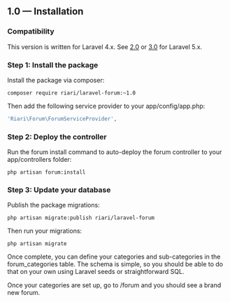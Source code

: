 ## 1.0 — Installation

### Compatibility

This version is written for Laravel 4.x. See [2.0](2.0/installation.md) or [3.0](3.0/installation.md) for Laravel 5.x.

### Step 1: Install the package

Install the package via composer:

```
composer require riari/laravel-forum:~1.0
```

Then add the following service provider to your app/config/app.php:

```php
'Riari\Forum\ForumServiceProvider',
```

### Step 2: Deploy the controller

Run the forum install command to auto-deploy the forum controller to your app/controllers folder:

`php artisan forum:install`

### Step 3: Update your database

Publish the package migrations:

`php artisan migrate:publish riari/laravel-forum`

Then run your migrations:

`php artisan migrate`

Once complete, you can define your categories and sub-categories in the forum_categories table. The schema is simple, so you should be able to do that on your own using Laravel seeds or straightforward SQL.

Once your categories are set up, go to <app hostname>/forum and you should see a brand new forum.
